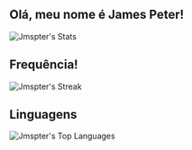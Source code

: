 ## Olá, meu nome é James Peter!
![Jmspter's Stats](https://github-readme-stats.vercel.app/api?username=Jmspter&theme=dark&show_icons=true&hide_border=true&count_private=false)

## Frequência!
![Jmspter's Streak](https://github-readme-streak-stats.herokuapp.com/?user=Jmspter&theme=dark&hide_border=true)

## Linguagens
![Jmspter's Top Languages](https://github-readme-stats.vercel.app/api/top-langs/?username=Jmspter&theme=darcula&show_icons=true&hide_border=true&layout=compact)
